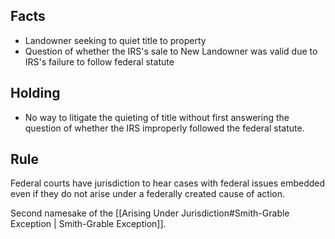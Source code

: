 ## Facts
* Landowner seeking to quiet title to property
* Question of whether the IRS's sale to New Landowner was valid due to IRS's failure to follow federal statute

## Holding
* No way to litigate the quieting of title without first answering the question of whether the IRS improperly followed the federal statute.

## Rule
Federal courts have jurisdiction to hear cases with federal issues embedded even if they do not arise under a federally created cause of action.

Second namesake of the [[Arising Under Jurisdiction#Smith-Grable Exception | Smith-Grable Exception]].